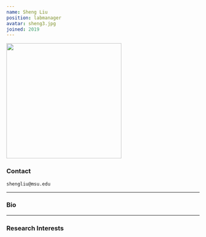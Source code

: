 ```yaml
---
name: Sheng Liu
position: labmanager
avatar: sheng3.jpg
joined: 2019
---
```


<img width="300" src="{{site.baseurl}}/images/people/{{page.avatar}}" data-action="zoom">

### Contact

<i class="fa fa-envelope-o"></i>  `shengliu@msu.edu`<br>



<hr>

### Bio


<hr>

### Research Interests


